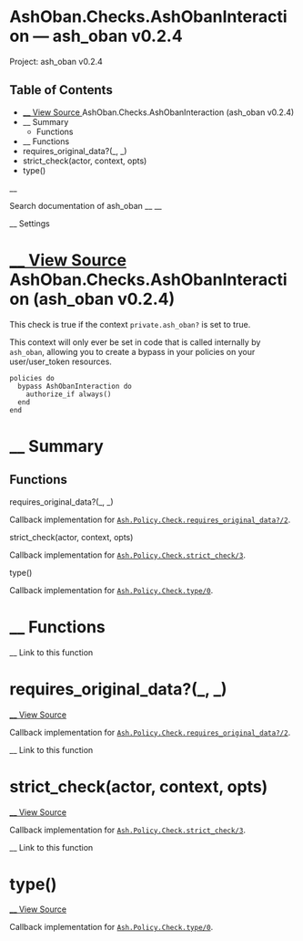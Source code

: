 # AshOban.Checks.AshObanInteraction — ash_oban v0.2.4

Project: ash_oban v0.2.4

## Table of Contents

- [ __ View Source ](external_link) AshOban.Checks.AshObanInteraction (ash_oban v0.2.4)
- __ Summary
  - Functions
- __ Functions
- requires_original_data?(_, _)
- strict_check(actor, context, opts)
- type()

__

Search documentation of ash_oban __ __

__ Settings

#  [ __ View Source ](external_link) AshOban.Checks.AshObanInteraction (ash_oban v0.2.4)

This check is true if the context `private.ash_oban?` is set to true.

This context will only ever be set in code that is called internally by `ash_oban`, allowing you to create a bypass in your policies on your user/user_token resources.
    
    
    policies do
      bypass AshObanInteraction do
        authorize_if always()
      end
    end

#  __ Summary

##  Functions

requires_original_data?(_, _)

Callback implementation for [`Ash.Policy.Check.requires_original_data?/2`](3.2.2/Ash.Policy.Check.html#c:requires_original_data?/2).

strict_check(actor, context, opts)

Callback implementation for [`Ash.Policy.Check.strict_check/3`](3.2.2/Ash.Policy.Check.html#c:strict_check/3).

type()

Callback implementation for [`Ash.Policy.Check.type/0`](3.2.2/Ash.Policy.Check.html#c:type/0).

#  __ Functions

__ Link to this function

# requires_original_data?(_, _)

[ __ View Source ](external_link)

Callback implementation for [`Ash.Policy.Check.requires_original_data?/2`](3.2.2/Ash.Policy.Check.html#c:requires_original_data?/2).

__ Link to this function

# strict_check(actor, context, opts)

[ __ View Source ](external_link)

Callback implementation for [`Ash.Policy.Check.strict_check/3`](3.2.2/Ash.Policy.Check.html#c:strict_check/3).

__ Link to this function

# type()

[ __ View Source ](external_link)

Callback implementation for [`Ash.Policy.Check.type/0`](3.2.2/Ash.Policy.Check.html#c:type/0).
